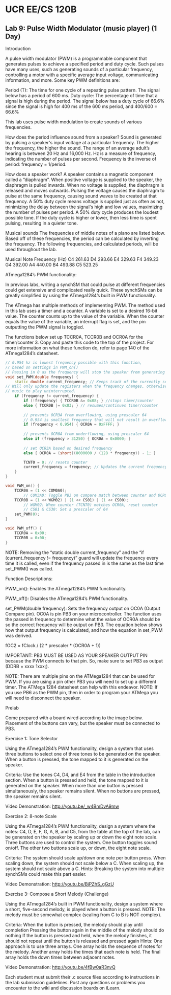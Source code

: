 # UCR EE/CS 120B 

## Lab 9: Pulse Width Modulator (music player) (1 Day)
Introduction

A pulse width modulator (PWM) is a programmable component that generates pulses
to achieve a specified period and duty cycle. Such pulses have many uses, such as generating sounds of a particular frequency, controlling a motor with a specific average input voltage, communicating information, and more. Some key PWM definitions are: 

Period (T): The time for one cycle of a repeating pulse pattern. The signal below has a period of 600 ms. 
Duty cycle: The percentage of time that a signal is high during the period. The signal below has a duty cycle of 66.6% since the signal is high for 400 ms of the 600 ms period, and 400/600 = 66.6%

This lab uses pulse width modulation to create sounds of various frequencies.  

How does the period influence sound from a speaker?
Sound is generated by pulsing a speaker's input voltage at a particular frequency. The higher the frequency, the higher the sound. The range of an average adult’s hearing is between 20 Hz and 16,000 Hz. Hz is a measure of frequency, indicating the number of pulses per second. Frequency is the inverse of period: frequency = 1/period. 

How does a speaker work? 
A speaker contains a magnetic component called a “diaphragm”. When positive voltage is supplied to the speaker, the diaphragm is pulled inwards. When no voltage is supplied, the diaphragm is released and moves outwards. Pulsing the voltage causes the diaphragm to pulse at the same frequency, causing sound waves to be created at that frequency. A 50% duty cycle means voltage is supplied just as often as not,  minimizing the delay between the signal's high and low values, maximizing the number of pulses per period. A 50% duty cycle produces the loudest possible tone. If the duty cycle is higher or lower, then less time is spent pulsing, resulting in a quieter tone.

Musical sounds
The frequencies of middle notes of a piano are listed below. Based off of these frequencies, the period can be calculated by inverting the frequency. The following frequencies, and calculated periods, will be used throughout the lab.
	
  	
Musical Note
Frequency (Hz)
C4
261.63
D4
293.66
E4
329.63
F4
349.23
G4
392.00
A4
440.00
B4
493.88
C5
523.25


ATmega1284’s PWM functionality:

In previous labs, writing a synchSM that could pulse at different frequencies could get extensive and complicated really quick. These synchSMs can be greatly simplified by using the ATmega1284’s built in PWM functionality.

The ATmega has multiple methods of implementing PWM. The method used in this lab uses a timer and a counter. A variable is set to a desired 16-bit value. The counter counts up to the value of the variable. When the counter equals the value of the variable, an interrupt flag is set, and the pin outputting the PWM signal is toggled.

The functions below set up TCCR0A, TCCR0B and OCR0A for the timer/counter 3. Copy and paste this code to the top of the project. For more information on what these function do, refer to page 140 of the ATmega1284’s datasheet.

```c++
// 0.954 hz is lowest frequency possible with this function,
// based on settings in PWM_on()
// Passing in 0 as the frequency will stop the speaker from generating sound
void set_PWM(double frequency) {
	static double current_frequency; // Keeps track of the currently set frequency
// Will only update the registers when the frequency changes, otherwise allows 
// music to play uninterrupted.
	if (frequency != current_frequency) {
		if (!frequency) { TCCR0B &= 0x08; } //stops timer/counter
		else { TCCR0B |= 0x03; } // resumes/continues timer/counter			
		
		// prevents OCR3A from overflowing, using prescaler 64
		// 0.954 is smallest frequency that will not result in overflow
		if (frequency < 0.954) { OCR0A = 0xFFFF; }
	
		// prevents OCR0A from underflowing, using prescaler 64					// 31250 is largest frequency that will not result in underflow	
		else if (frequency > 31250) { OCR0A = 0x0000; }
	
		// set OCR3A based on desired frequency			
		else { OCR0A = (short)(8000000 / (128 * frequency)) - 1; }

		TCNT0 = 0; // resets counter
		current_frequency = frequency; // Updates the current frequency
	}
}

void PWM_on() {
	TCCR0A = (1 << COM0A0);
		// COM3A0: Toggle PB3 on compare match between counter and OCR0A
	TCCR0B = (1 << WGM02) | (1 << CS01) | (1 << CS00);	
		// WGM02: When counter (TCNT0) matches OCR0A, reset counter
		// CS01 & CS30: Set a prescaler of 64
	set_PWM(0);
}

void PWM_off() {
	TCCR0A = 0x00;
	TCCR0B = 0x00;
}
```

NOTE: Removing the “static double current_frequency” and the “if (current_frequency != frequency)” guard will update the frequency every time it is called, even if the frequency passed in is the same as the last time set_PWM() was called.

Function Descriptions:

PWM_on(): Enables the ATmega1284’s PWM functionality. 

PWM_off(): Disables the ATmega1284’s PWM functionality. 

set_PWM(double frequency): Sets the frequency output on OC0A (Output Compare pin). OC0A is pin PB3 on your microcontroller. The function uses the passed in frequency to determine what the value of OCR0A should be so the correct frequency will be output on PB3. The equation below shows how that output frequency is calculated, and how the equation in set_PWM was derived.

fOC2  = fClock  / (2 * prescaler * (OCR0A + 1)) 


IMPORTANT: PB3 MUST BE USED AS YOUR SPEAKER OUTPUT PIN because the PWM connects to that pin.  So, make sure to set PB3 as output (DDRB = xxxx 1xxx;).

NOTE: There are multiple pins on the ATMega1284 that can be used for PWM. If you are using a pin other PB3 you will need to set up a different timer. The ATMega 1284 datasheet can help with this endeavor. 
NOTE: If you use PB6 as the PWM pin, then in order to program your ATMega you will need to disconnect the speaker.

Prelab

Come prepared with a board wired according to the image below. Placement of the buttons can vary, but the speaker must be connected to PB3. 

	



Exercise 1: Tone Selector 

Using the ATmega1284’s PWM functionality, design a system that uses three buttons to select one of three tones to be generated on the speaker. When a button is pressed, the tone mapped to it is generated on the speaker.

Criteria:
Use the tones C4, D4, and E4 from the table in the introduction section.
When a button is pressed and held, the tone mapped to it is generated on the speaker.
When more than one button is pressed simultaneously, the speaker remains silent. 
When no buttons are pressed, the speaker remains silent.

Video Demonstration: http://youtu.be/_w4BmDvA9mw





Exercise 2: 8-note Scale

Using the ATmega1284’s PWM functionality, design a system where the notes: C4, D, E, F, G, A, B, and C5,  from the table at the top of the lab, can be generated on the speaker by scaling up or down the eight note scale. Three buttons are used to control the system. One button toggles sound on/off. The other two buttons scale up, or down, the eight note scale. 
 
Criteria:
The system should scale up/down one note per button press.
When scaling down, the system should not scale below a C.
When scaling up, the system should not scale above a C.
Hints:
Breaking the system into multiple synchSMs could make this part easier.


Video Demonstration: http://youtu.be/BjPZhS_gGzU


Exercise 3: Compose a Short Melody (Challenge)

Using the ATmega1284’s built in PWM functionality, design a system where a short, five-second melody, is played when a button is pressed. NOTE: The melody must be somewhat complex (scaling from C to B is NOT complex).

Criteria:
When the button is pressed, the melody should play until completion
Pressing the button again in the middle of the melody should do nothing
If the button is pressed and held, when the melody finishes, it should not repeat until the button is released and pressed again
Hints:
One approach is to use three arrays. One array holds the sequence of notes for the melody. Another array holds the times that each note is held. The final array holds the down times between adjacent notes.

Video Demonstration: http://youtu.be/4fBw0aR3nvQ

Each student must submit their .c source files according to instructions in the lab submission guidelines. Post any questions or problems you encounter to the wiki and discussion boards on iLearn.
